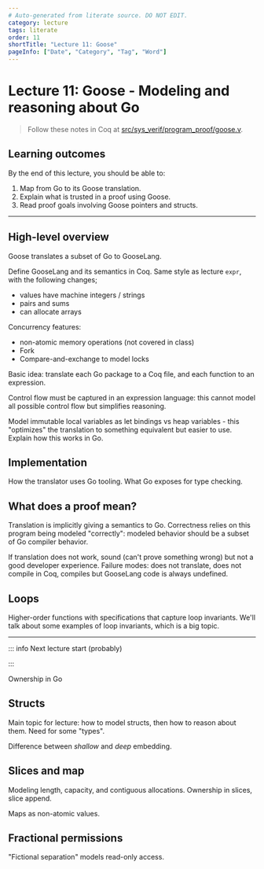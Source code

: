 ```yaml
---
# Auto-generated from literate source. DO NOT EDIT.
category: lecture
tags: literate
order: 11
shortTitle: "Lecture 11: Goose"
pageInfo: ["Date", "Category", "Tag", "Word"]
---
```


# Lecture 11: Goose - Modeling and reasoning about Go

> Follow these notes in Coq at [src/sys_verif/program_proof/goose.v](https://github.com/tchajed/sys-verif-fa24-proofs/blob/main/src/sys_verif/program_proof/goose.v).

## Learning outcomes

By the end of this lecture, you should be able to:

1. Map from Go to its Goose translation.
2. Explain what is trusted in a proof using Goose.
3. Read proof goals involving Goose pointers and structs.

---

## High-level overview

Goose translates a subset of Go to GooseLang.

Define GooseLang and its semantics in Coq. Same style as lecture `expr`, with the following changes;

- values have machine integers / strings
- pairs and sums
- can allocate arrays

Concurrency features:

- non-atomic memory operations (not covered in class)
- Fork
- Compare-and-exchange to model locks

Basic idea: translate each Go package to a Coq file, and each function to an expression.

Control flow must be captured in an expression language: this cannot model all possible control flow but simplifies reasoning.

Model immutable local variables as let bindings vs heap variables - this "optimizes" the translation to something equivalent but easier to use. Explain how this works in Go.

## Implementation

How the translator uses Go tooling. What Go exposes for type checking.

## What does a proof mean?

Translation is implicitly giving a semantics to Go. Correctness relies on this program being modeled "correctly": modeled behavior should be a subset of Go compiler behavior.

If translation does not work, sound (can't prove something wrong) but not a good developer experience. Failure modes: does not translate, does not compile in Coq, compiles but GooseLang code is always undefined.

## Loops

Higher-order functions with specifications that capture loop invariants. We'll talk about some examples of loop invariants, which is a big topic.

---

::: info Next lecture start (probably)

:::

Ownership in Go

## Structs

Main topic for lecture: how to model structs, then how to reason about them. Need for some "types".

Difference between _shallow_ and _deep_ embedding.

## Slices and map

Modeling length, capacity, and contiguous allocations. Ownership in slices, slice append.

Maps as non-atomic values.

## Fractional permissions

"Fictional separation" models read-only access.
